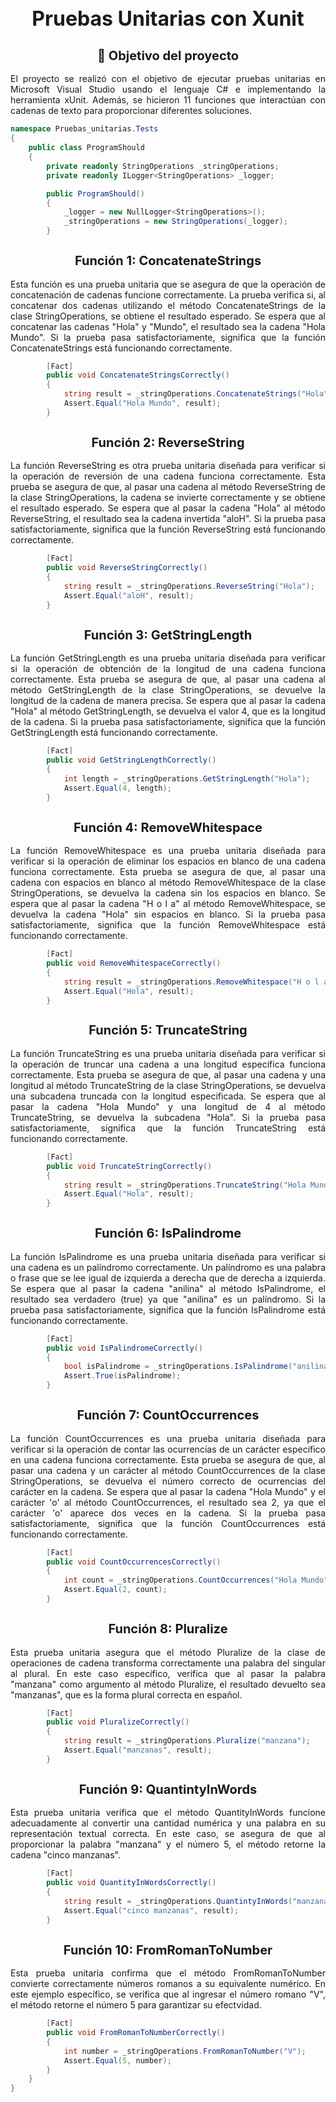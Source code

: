 <center><h1 style="font-size: 32px;">Pruebas Unitarias con Xunit</h1></center>

<center><h2 style="font-size: 20px;">🎯 Objetivo del proyecto</h2></center>

<p style="text-align: justify;">El proyecto se realizó con el objetivo de ejecutar pruebas unitarias en Microsoft Visual Studio usando el lenguaje C# e implementando la herramienta xUnit. Además, se hicieron 11 funciones que interactúan con cadenas de texto para proporcionar diferentes soluciones.</p>

```csharp
namespace Pruebas_unitarias.Tests
{
    public class ProgramShould
    {
        private readonly StringOperations _stringOperations;
        private readonly ILogger<StringOperations> _logger;

        public ProgramShould()
        {
            _logger = new NullLogger<StringOperations>();
            _stringOperations = new StringOperations(_logger);
        }
```
<center><h2 style="font-size: 20px;">Función 1: ConcatenateStrings </h2></center>
<p style="text-align: justify;">Esta función es una prueba unitaria que se asegura de que la operación de concatenación de cadenas funcione correctamente. La prueba verifica si, al concatenar dos cadenas utilizando el método ConcatenateStrings de la clase StringOperations, se obtiene el resultado esperado.
Se espera que al concatenar las cadenas "Hola" y "Mundo", el resultado sea la cadena "Hola Mundo". Si la prueba pasa satisfactoriamente, significa que la función ConcatenateStrings está funcionando correctamente.
</p>

```csharp
        [Fact]
        public void ConcatenateStringsCorrectly()
        {
            string result = _stringOperations.ConcatenateStrings("Hola", "Mundo");
            Assert.Equal("Hola Mundo", result);
        }
```
<center><h2 style="font-size: 20px;">Función 2: ReverseString </h2></center>
<p style="text-align: justify;">La función ReverseString es otra prueba unitaria diseñada para verificar si la operación de reversión de una cadena funciona correctamente. Esta prueba se asegura de que, al pasar una cadena al método ReverseString de la clase StringOperations, la cadena se invierte correctamente y se obtiene el resultado esperado.
Se espera que al pasar la cadena "Hola" al método ReverseString, el resultado sea la cadena invertida "aloH". Si la prueba pasa satisfactoriamente, significa que la función ReverseString está funcionando correctamente.</p>

```csharp
        [Fact]
        public void ReverseStringCorrectly()
        {
            string result = _stringOperations.ReverseString("Hola");
            Assert.Equal("aloH", result);
        }
```
<center><h2 style="font-size: 20px;">Función 3: GetStringLength </h2></center>
<p style="text-align: justify;">La función GetStringLength es una prueba unitaria diseñada para verificar si la operación de obtención de la longitud de una cadena funciona correctamente. Esta prueba se asegura de que, al pasar una cadena al método GetStringLength de la clase StringOperations, se devuelve la longitud de la cadena de manera precisa.
Se espera que al pasar la cadena "Hola" al método GetStringLength, se devuelva el valor 4, que es la longitud de la cadena. Si la prueba pasa satisfactoriamente, significa que la función GetStringLength está funcionando correctamente.</p>

```csharp
        [Fact]
        public void GetStringLengthCorrectly()
        {
            int length = _stringOperations.GetStringLength("Hola");
            Assert.Equal(4, length);
        }
```
<center><h2 style="font-size: 20px;">Función 4: RemoveWhitespace </h2></center>
<p style="text-align: justify;">La función RemoveWhitespace es una prueba unitaria diseñada para verificar si la operación de eliminar los espacios en blanco de una cadena funciona correctamente. Esta prueba se asegura de que, al pasar una cadena con espacios en blanco al método RemoveWhitespace de la clase StringOperations, se devuelva la cadena sin los espacios en blanco.
Se espera que al pasar la cadena "H o l a" al método RemoveWhitespace, se devuelva la cadena "Hola" sin espacios en blanco. Si la prueba pasa satisfactoriamente, significa que la función RemoveWhitespace está funcionando correctamente.</p>

```csharp
        [Fact]
        public void RemoveWhitespaceCorrectly()
        {
            string result = _stringOperations.RemoveWhitespace("H o l a");
            Assert.Equal("Hola", result);
        }
```
<center><h2 style="font-size: 20px;">Función 5: TruncateString </h2></center>
<p style="text-align: justify;">La función TruncateString es una prueba unitaria diseñada para verificar si la operación de truncar una cadena a una longitud específica funciona correctamente. Esta prueba se asegura de que, al pasar una cadena y una longitud al método TruncateString de la clase StringOperations, se devuelva una subcadena truncada con la longitud especificada.
Se espera que al pasar la cadena "Hola Mundo" y una longitud de 4 al método TruncateString, se devuelva la subcadena "Hola". Si la prueba pasa satisfactoriamente, significa que la función TruncateString está funcionando correctamente.</p>

```csharp
        [Fact]
        public void TruncateStringCorrectly()
        {
            string result = _stringOperations.TruncateString("Hola Mundo", 4);
            Assert.Equal("Hola", result);
        }
```
<center><h2 style="font-size: 20px;">Función 6: IsPalindrome </h2></center>
<p style="text-align: justify;">La función IsPalindrome es una prueba unitaria diseñada para verificar si una cadena es un palíndromo correctamente. Un palíndromo es una palabra o frase que se lee igual de izquierda a derecha que de derecha a izquierda.
Se espera que al pasar la cadena "anilina" al método IsPalindrome, el resultado sea verdadero (true) ya que "anilina" es un palíndromo. Si la prueba pasa satisfactoriamente, significa que la función IsPalindrome está funcionando correctamente.</p>

```csharp
        [Fact]
        public void IsPalindromeCorrectly()
        {
            bool isPalindrome = _stringOperations.IsPalindrome("anilina");
            Assert.True(isPalindrome);
        }
```
<center><h2 style="font-size: 20px;">Función 7: CountOccurrences </h2></center>
<p style="text-align: justify;">La función CountOccurrences es una prueba unitaria diseñada para verificar si la operación de contar las ocurrencias de un carácter específico en una cadena funciona correctamente. Esta prueba se asegura de que, al pasar una cadena y un carácter al método CountOccurrences de la clase StringOperations, se devuelva el número correcto de ocurrencias del carácter en la cadena.
Se espera que al pasar la cadena "Hola Mundo" y el carácter 'o' al método CountOccurrences, el resultado sea 2, ya que el carácter 'o' aparece dos veces en la cadena. Si la prueba pasa satisfactoriamente, significa que la función CountOccurrences está funcionando correctamente.</p>

```csharp
        [Fact]
        public void CountOccurrencesCorrectly()
        {
            int count = _stringOperations.CountOccurrences("Hola Mundo", 'o');
            Assert.Equal(2, count);
        }
```
<center><h2 style="font-size: 20px;">Función 8: Pluralize </h2></center>
<p style="text-align: justify;">Esta prueba unitaria asegura que el método Pluralize de la clase de operaciones de cadena transforma correctamente una palabra del singular al plural. En este caso específico, verifica que al pasar la palabra "manzana" como argumento al método Pluralize, el resultado devuelto sea "manzanas", que es la forma plural correcta en español.</p>

```csharp
        [Fact]
        public void PluralizeCorrectly()
        {
            string result = _stringOperations.Pluralize("manzana");
            Assert.Equal("manzanas", result);
        }
```
<center><h2 style="font-size: 20px;">Función 9: QuantintyInWords </h2></center>
<p style="text-align: justify;">Esta prueba unitaria verifica que el método QuantityInWords funcione adecuadamente al convertir una cantidad numérica y una palabra en su representación textual correcta. En este caso, se asegura de que al proporcionar la palabra "manzana" y el número 5, el método retorne la cadena "cinco manzanas".</p>

```csharp
        [Fact]
        public void QuantityInWordsCorrectly()
        {
            string result = _stringOperations.QuantintyInWords("manzana", 5);
            Assert.Equal("cinco manzanas", result);
        }
```
<center><h2 style="font-size: 20px;">Función 10: FromRomanToNumber </h2></center>
<p style="text-align: justify;">Esta prueba unitaria confirma que el método FromRomanToNumber convierte correctamente números romanos a su equivalente numérico. En este ejemplo específico, se verifica que al ingresar el número romano "V", el método retorne el número 5 para garantizar su efectvidad.</p>

```csharp
        [Fact]
        public void FromRomanToNumberCorrectly()
        {
            int number = _stringOperations.FromRomanToNumber("V");
            Assert.Equal(5, number);
        }
    }
}
